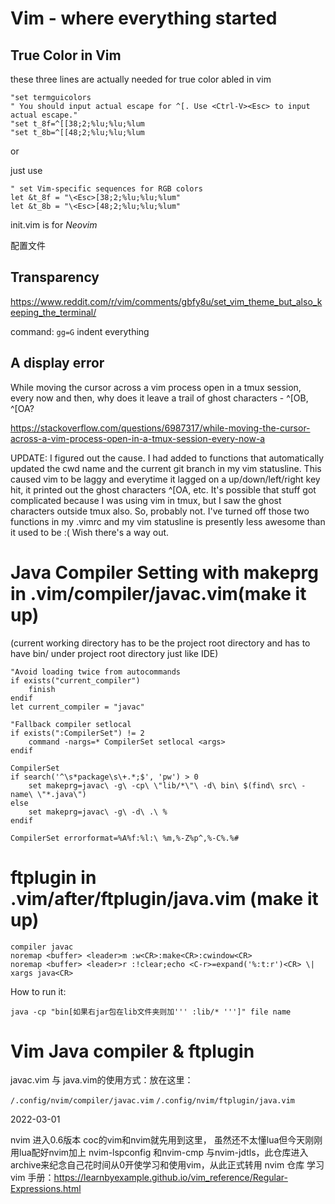 # Vim - where everything started

## True Color in Vim

these three lines are actually needed for true color abled in vim
```
"set termguicolors
" You should input actual escape for ^[. Use <Ctrl-V><Esc> to input actual escape."
"set t_8f=^[[38;2;%lu;%lu;%lum 
"set t_8b=^[[48;2;%lu;%lu;%lum
```
 or

just use
```
" set Vim-specific sequences for RGB colors
let &t_8f = "\<Esc>[38;2;%lu;%lu;%lum"
let &t_8b = "\<Esc>[48;2;%lu;%lu;%lum"
```
init.vim is for *Neovim*

配置文件 

## Transparency

https://www.reddit.com/r/vim/comments/gbfy8u/set_vim_theme_but_also_keeping_the_terminal/  


command: `gg=G` indent everything  


## A display error

While moving the cursor across a vim process open in a tmux session, every now and then, why does it leave a trail of ghost characters - ^[OB, ^[OA?  


https://stackoverflow.com/questions/6987317/while-moving-the-cursor-across-a-vim-process-open-in-a-tmux-session-every-now-a  


UPDATE: I figured out the cause. I had added to functions that automatically updated the cwd name and the current git branch in my vim statusline. This caused vim to be laggy and everytime it lagged on a up/down/left/right key hit, it printed out the ghost characters ^[OA, etc. It's possible that stuff got complicated because I was using vim in tmux, but I saw the ghost characters outside tmux also. So, probably not. I've turned off those two functions in my .vimrc and my vim statusline is presently less awesome than it used to be :( Wish there's a way out.  

# Java Compiler Setting with makeprg in .vim/compiler/javac.vim(make it up)
(current working directory has to be the project root directory and has to have bin/ under project root directory just like IDE)  
```
"Avoid loading twice from autocommands  
if exists("current_compiler")
    finish
endif
let current_compiler = "javac"

"Fallback compiler setlocal
if exists(":CompilerSet") != 2
    command -nargs=* CompilerSet setlocal <args>
endif

CompilerSet
if search('^\s*package\s\+.*;$', 'pw') > 0
    set makeprg=javac\ -g\ -cp\ \"lib/*\"\ -d\ bin\ $(find\ src\ -name\ \"*.java\")
else
    set makeprg=javac\ -g\ -d\ .\ %
endif

CompilerSet errorformat=%A%f:%l:\ %m,%-Z%p^,%-C%.%#
```
# ftplugin in .vim/after/ftplugin/java.vim (make it up)
```
compiler javac
noremap <buffer> <leader>m :w<CR>:make<CR>:cwindow<CR>
noremap <buffer> <leader>r :!clear;echo <C-r>=expand('%:t:r')<CR> \| xargs java<CR>
```
How to run it:  
```
java -cp "bin[如果右jar包在lib文件夹则加''' :lib/* ''']" file name
```
# Vim Java compiler & ftplugin

javac.vim 与 java.vim的使用方式：放在这里：

`/.config/nvim/compiler/javac.vim`
`/.config/nvim/ftplugin/java.vim`

2022-03-01

nvim 进入0.6版本 coc的vim和nvim就先用到这里， 虽然还不太懂lua但今天刚刚用lua配好nvim加上 nvim-lspconfig 和nvim-cmp 与nvim-jdtls，此仓库进入archive来纪念自己花时间从0开使学习和使用vim，从此正式转用 nvim 仓库
学习 vim 手册：https://learnbyexample.github.io/vim_reference/Regular-Expressions.html
